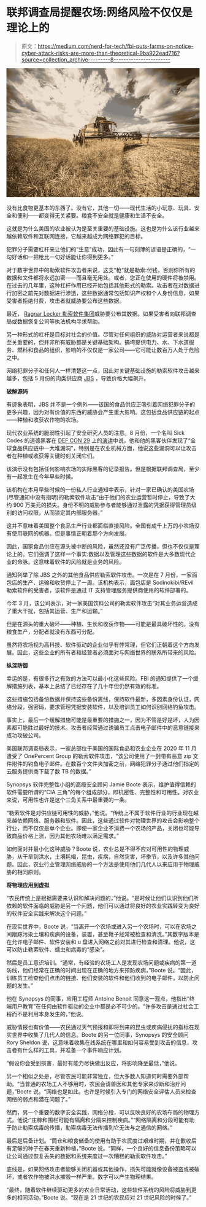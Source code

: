 # 联邦调查局提醒农场:网络风险不仅仅是理论上的

> 原文：<https://medium.com/nerd-for-tech/fbi-puts-farms-on-notice-cyber-attack-risks-are-more-than-theoretical-9ba922ead716?source=collection_archive---------8----------------------->

![](img/bc1a908248c560711d41f3d56f302a9d.png)

没有比食物更基本的东西了。没有它，其他一切——现代生活的小玩意、玩具、安全和便利——都变得无关紧要。粮食不安全就是健康和生活不安全。

这就是为什么美国的农业被认为是至关重要的基础设施。这也是为什么该行业越来越依赖软件和互联网连接，它越来越成为网络罪犯的目标。

犯罪分子需要杠杆来让他们的“生意”成功，因此有一句刻薄的谚语是正确的，“一句好话和一把枪比一句好话能让你得到更多。”

对于数字世界中的勒索软件攻击者来说，这支“枪”就是勒索:付钱，否则你所有的数据和文件都将永远加密——而且毫无用处。或者，您正在使用的硬件将被禁用。在过去的几年里，这种杠杆作用已经开始包括其他形式的勒索。攻击者在对数据进行加密之前先对数据进行渗透，这些数据通常包括知识产权和个人身份信息，如果受害者拒绝付费，攻击者就威胁要公布这些数据。

最近， [Ragnar Locker 勒索软件集团](https://www.bleepingcomputer.com/news/security/ransomware-gang-threatens-to-leak-data-if-victim-contacts-fbi-police/)威胁要公布其数据。如果受害者向联邦调查局或数据恢复公司等执法机构寻求帮助。

另一种形式的杠杆是目标对社会的价值。尽管对任何组织的威胁对运营者来说都是至关重要的，但并非所有威胁都是关键基础架构。搞垮提供电力、水、下水道服务、燃料和食品的组织，影响的不仅仅是一家公司——它可能让数百万人处于危险之中。

网络犯罪分子和任何人一样清楚这一点，因此对关键基础设施的勒索软件攻击越来越多，包括 5 月份的肉类供应商 [JBS](https://www.nbcnews.com/tech/security/meat-supplier-jbs-paid-ransomware-hackers-11-million-n1270271) ，导致价格大幅飙升。

**破解源码**

有迹象表明，JBS 并不是一个例外——该国的食品供应正吸引着网络犯罪分子的更多兴趣，因为对有价值的东西的威胁会产生重大影响。这包括食品供应链的起点——种植和收获农作物的农场。

现代农业系统的脆弱性引起了安全研究人员的注意。8 月份，一个名叫 Sick Codes 的道德黑客在 [DEF CON 29](https://defcon.org/) 上的[演讲](https://www.youtube.com/watch?v=zpouLO-GXLo)中说，他和他的黑客伙伴发现了“全球食品供应链中一大堆漏洞”，特别是在农业机械方面，他说这些漏洞可以让攻击者在种植或收获等关键时刻关闭它们。

该演示没有包括任何影响农场的实际黑客的记录报告。但是根据联邦调查局，至少有一起发生在今年早些时候。

该机构在本月早些时候的一份私人行业通知中表示，针对一家已确认的美国农场(尽管通知中没有指明)的勒索软件攻击“由于他们的农业运营暂时停止，导致了大约 900 万美元的损失。身份不明的威胁参与者能够通过泄露的凭据获得管理员级别的访问权限，从而锁定其内部服务器。”

这并不意味着美国整个食品生产行业都面临直接风险。全国有成千上万的小农场没有使用联网的机器。但是事情正朝着那个方向发展。

因此，国家食品供应在源头被中断的风险，虽然还没有广泛传播，但也不仅仅是理论上的。它们强调了这样一个事实:数据以及管理这些数据的软件是大多数现代企业的命脉。这意味着软件的风险就是业务的风险。

通知列举了除 JBS 之外的其他食品供应勒索软件攻击。一次是在 7 月份，一家面包店的生产、运输和收货停止了一周。该机构表示，面包店是 Sodinokibi/REvil 勒索软件的受害者，该软件是通过 IT 支持管理服务提供商使用的软件部署的。

今年 3 月，该公司表示，对一家美国饮料公司的勒索软件攻击“对其业务运营造成了重大干扰，包括其运营、生产和运输。”

但是在源头的重大破坏——种植、生长和收获作物——可能是最具破坏性的。没有粮食生产，分配者就没有东西可分配。

虽然将农场视为高科技、软件驱动的企业似乎有悖常理，但它们正朝着这个方向发展。因此，这些企业的所有者和经营者必须面对与网络世界的联系所带来的风险。

**纵深防御**

幸运的是，有很多行之有效的方法可以最小化这些风险。FBI 的通知提供了一个缓解措施列表，基本上总结了已经存在了几十年但仍然有效的标准。

这些措施包括备份数据并保持这些备份离线，保持软件最新，多因素身份认证，网络分段，强密码，要求管理凭据安装软件，以及培训员工如何识别网络钓鱼攻击。

事实上，最后一个缓解措施可能是最重要的措施之一，因为不管是好是坏，人为因素都可能胜过最好的技术。攻击者经常通过诱骗员工点击电子邮件中的恶意链接来成功攻破公司。

美国联邦调查局表示，一家总部位于美国的国际食品和农业企业在 2020 年 11 月遭受了 OnePercent Group 的勒索软件攻击，“该公司使用了一封带有恶意 zip 文件附件的钓鱼电子邮件。在数百个文件夹加密之前，网络犯罪分子通过他们指定的云服务提供商下载了数 TB 的数据。”

Synopsys 软件完整性小组的高级安全顾问 Jamie Boote 表示，维护值得信赖的软件需要所谓的“CIA 三角”的每个组成部分，即机密性、完整性和可用性。对农业来说，可用性也许是这个三角关系中最重要的一条。

“勒索软件是对供应链可用性的威胁，”他说。“传统上不属于软件行业的行业现在越来越依赖网络、服务器和软件。因此，这些通过软件对物理世界的攻击会影响整个行业，而不仅仅是单个企业。即使一家企业不消费一个农场的产品，关闭也可能导致商品价格上涨，因为其他农场难以满足需求。”

如何面对并最小化这种威胁？Boote 说，农业总是不得不应对可用性的物理威胁，从干旱到洪水，土壤耗竭，昆虫，疾病，自然灾害，坏季节，以及许多其他问题。因此，农业行业管理网络威胁的一个方法是使用他们几代人以来应用于物理威胁的相同原则。

**将物理应用到虚拟**

“农民传统上是根据需要来认识和解决问题的，”他说。“是时候让他们认识到他们所依赖的软件面临的威胁是另一个问题，他们可以通过将良好的农业实践转变为良好的软件安全实践来解决这个问题。”

在现实世界中，Boote 说，“当离开一个农场或进入另一个农场时，可以在农场之间跟踪污染土壤和疾病的设备，装置，甚至靴子经常被检查和清洗。”其数字版本是在允许电子邮件、软件安装和 u 盘进入网络之前对其进行检查和清理。他说，这可以防止勒索软件、蠕虫和病毒的“感染”。

然后是员工意识培训。“通常，有经验的农场工人是发现农场问题或疾病的第一道防线，他们经常在正确的时间出现在正确的地方来预防疾病，”Boote 说。“因此，训练员工检查他们点击的链接、他们安装的软件和他们收到的电子邮件，以防止问题的发生。”

他在 Synopsys 的同事，应用工程师 Antoine Benoit 同意这一观点，他指出“终端用户教育”在任何由软件驱动的企业中都是必不可少的。“许多攻击是通过社会工程而不是利用本身发生的，”他说。

威胁情报也有价值——农民通过天气预报和即将到来的昆虫或疾病侵扰的指标在现实世界中收集了几代人的信息。Boote 的另一位同事，Synopsys 的安全顾问 Rory Sheldon 说，这意味着收集在线系统在哪里和如何容易受到攻击的信息，攻击者有什么样的工具，并准备一个事件响应计划。

“假设你会受到损害，最好有能力尽快做出反应，将影响降至最低，”他说。

另一个相似之处是，尽管农民可能非常独立，但大多数人知道何时需要外部帮助。“当普通的农场工人不够用时，农民会请兽医和其他专家来诊断和治疗问题，”Boote 说。“网络也是如此。也许是时候引入专门的网络安全评估人员来检查网络的弱点和潜在问题了。”

然而，另一个重要的数字安全实践，网络分段，可以反映良好的农场布局的物理方式。他说:“庄稼和围栏可能有隔离和分隔来控制疾病。”“网络隔离和分段可能有助于防止勒索病毒的传播，勒索病毒无法传播到它无法与之通信的网络。”

最后是后备计划。“筒仓和粮食储备的使用有助于农民度过艰难时期，并在歉收后有足够的种子在春天重新种植，”Boote 说。“同样，一个良好的信息备份策略可以让公司通过恢复丢失的数据和系统来度过一次糟糕的勒索软件攻击。”

底线是，如果网络攻击者能够关闭机器或其他操作，损失可能就像设备被盗或被破坏，或者农作物被洪水摧毁一样严重。数字可以产生物理结果。

“最终，随着软件继续驱动更多的农业日常活动，这些软件系统的风险将威胁到更多的相同活动，”Boote 说。“现在是 21 世纪的农民应对 21 世纪风险的时候了。”